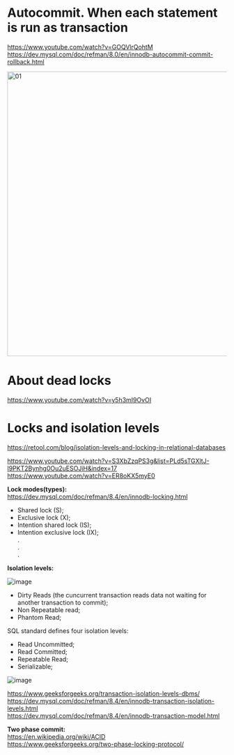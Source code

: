 # Autocommit. When each statement is run as transaction

https://www.youtube.com/watch?v=GOQVlrQohtM \
https://dev.mysql.com/doc/refman/8.0/en/innodb-autocommit-commit-rollback.html

<img width="653" alt="01" src="https://github.com/VIK2395/Databases/assets/50545334/760b95c3-5f4d-4258-ac77-d7a150247482">

# About dead locks
https://www.youtube.com/watch?v=y5h3mI9OvOI

# Locks and isolation levels
https://retool.com/blog/isolation-levels-and-locking-in-relational-databases

https://www.youtube.com/watch?v=S3XbZzqPS3g&list=PLd5sTGXltJ-l9PKT2Bynhg0Ou2uESOJiH&index=17 \
https://www.youtube.com/watch?v=ER8oKX5myE0

__Lock modes(types):__\
https://dev.mysql.com/doc/refman/8.4/en/innodb-locking.html

- Shared lock (S);
- Exclusive lock (X);
- Intention shared lock (IS);
- Intention exclusive lock (IX);\
.\
.\
.

__Isolation levels:__

![image](https://github.com/VIK2395/Databases/assets/50545334/2cbe070b-975d-4815-bd2c-7373ff8bc81a)

- Dirty Reads (the cuncurrent transaction reads data not waiting for another transaction to commit);
- Non Repeatable read;
- Phantom Read;

SQL standard defines four isolation levels:
- Read Uncommitted;
- Read Committed;
- Repeatable Read;
- Serializable;

![image](https://github.com/VIK2395/Databases/assets/50545334/a3dd5b36-0859-43a6-85df-0b192854aac6)

https://www.geeksforgeeks.org/transaction-isolation-levels-dbms/ \
https://dev.mysql.com/doc/refman/8.4/en/innodb-transaction-isolation-levels.html \
https://dev.mysql.com/doc/refman/8.4/en/innodb-transaction-model.html

__Two phase commit:__\
https://en.wikipedia.org/wiki/ACID \
https://www.geeksforgeeks.org/two-phase-locking-protocol/
